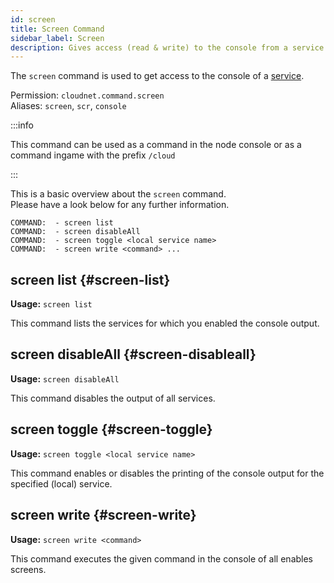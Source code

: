 ```yaml
---
id: screen
title: Screen Command
sidebar_label: Screen
description: Gives access (read & write) to the console from a service.
---
```


The `screen` command is used to get access to the console of a [service](../components/services.md).

Permission: `cloudnet.command.screen`  
Aliases: `screen`, `scr`, `console`

:::info

This command can be used as a command in the node console or as a command ingame with the prefix `/cloud`

:::

This is a basic overview about the `screen` command.  
Please have a look below for any further information.
```
COMMAND:  - screen list
COMMAND:  - screen disableAll
COMMAND:  - screen toggle <local service name>
COMMAND:  - screen write <command> ...
```

## screen list {#screen-list}
**Usage:** `screen list`

This command lists the services for which you enabled the console output.

## screen disableAll {#screen-disableall}
**Usage:** `screen disableAll`

This command disables the output of all services.

## screen toggle {#screen-toggle}
**Usage:** `screen toggle <local service name>`

This command enables or disables the printing of the console output for the specified (local) service.

## screen write {#screen-write}
**Usage:** `screen write <command>`

This command executes the given command in the console of all enables screens.